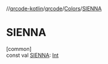 //[qrcode-kotlin](../../../index.md)/[qrcode](../index.md)/[Colors](index.md)/[SIENNA](-s-i-e-n-n-a.md)

# SIENNA

[common]\
const val [SIENNA](-s-i-e-n-n-a.md): [Int](https://kotlinlang.org/api/latest/jvm/stdlib/kotlin/-int/index.html)

